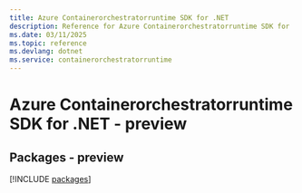 ```yaml
---
title: Azure Containerorchestratorruntime SDK for .NET
description: Reference for Azure Containerorchestratorruntime SDK for .NET
ms.date: 03/11/2025
ms.topic: reference
ms.devlang: dotnet
ms.service: containerorchestratorruntime
---
```

# Azure Containerorchestratorruntime SDK for .NET - preview
## Packages - preview
[!INCLUDE [packages](containerorchestratorruntime-index.md)]